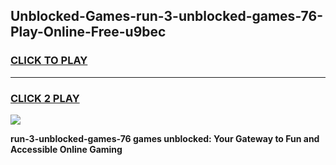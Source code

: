 
## Unblocked-Games-run-3-unblocked-games-76-Play-Online-Free-u9bec
<h3>
<a href="https://premium76.site?title=run-3-unblocked-games-76&ref=26A">CLICK TO PLAY</a></h3>
<hr>

<h3>
<a href="https://premium76.site?title=run-3-unblocked-games-76&ref=26A">CLICK 2 PLAY</a>
  
</h3>

<a href="https://premium76.site?title=run-3-unblocked-games-76&ref=26A"><img src="https://clearcache.store/games.png"></a>


**run-3-unblocked-games-76 games unblocked: Your Gateway to Fun and Accessible Online Gaming**
